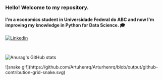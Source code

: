 ### Hello! Welcome to my repository.
#### I'm a economics student in Universidade Federal do ABC and now I'm improving my knowledge in Python for Data Science. 🎓
[![Linkedin](https://img.shields.io/badge/LinkedIn-0077B5?style=for-the-badge&logo=linkedin&logoColor=white)](https://www.linkedin.com/in/arturhrc/)
<div><br/>
  
![Anurag's GitHub stats](https://github-readme-stats.vercel.app/api?username=arturhenrq&show_icons=true&theme=onedark)

</div>
![snake gif](https://github.com/Artuhenrq/Arturhenrq/blob/output/github-contribution-grid-snake.svg)
